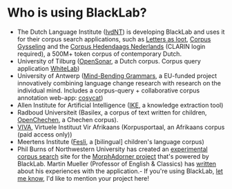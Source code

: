 # Who is using BlackLab?

- The Dutch Language Institute ([IvdNT](http://www.ivdnt.org/)) is developing BlackLab and uses it for their corpus search applications, such as [Letters as loot](http://brievenalsbuit.inl.nl/), [Corpus Gysseling](http://gysseling.corpus.taalbanknederlands.inl.nl/) and the [Corpus Hedendaags Nederlands](http://chn.inl.nl/) (CLARIN login required), a 500M+ token corpus of contemporary Dutch.
- University of Tilburg ([OpenSonar](http://opensonar.inl.nl), a Dutch corpus. Corpus query application [WhiteLab](https://github.com/Taalmonsters/WhiteLab2.0))
- University of Antwerp ([Mind-Bending Grammars](https://www.uantwerpen.be/en/projects/mind-bending-grammars/), a EU-funded project innovatively combining language change research with research on the individual mind. Includes a corpus-query + collaborative corpus annotation web-app: [cosycat](https://github.com/emanjavacas/cosycat))
- Allen Institute for Artificial Intelligence ([IKE](https://www.overleaf.com/articles/machine-teaching-for-information-extraction/hxxcqzwmpvdf/viewer.pdf), a knowledge extraction tool)
- Radboud Universiteit (Basilex, a corpus of text written for children, [OpenChechen](http://corpus-studio-web.cttnww-meertens.vm.surfsara.nl/openchechen/), a Chechen corpus).
- [VIVA](http://viva-afrikaans.org/), Virtuele Instituut Vir Afrikaans (Korpusportaal, an Afrikaans corpus (paid access only))
- Meertens Institute ([Fesli](http://yago.meertens.knaw.nl/apache/Fesli/), a [bilingual] children's language corpus)
- Phil Burns of Northwestern University has created an [experimental corpus search](http://devadorner.northwestern.edu/corpussearch/ "http://devadorner.northwestern.edu/corpussearch/") site for the [MorphAdorner project](https://bitbucket.org/pibburns/morphadorner) that's powered by BlackLab. Martin Mueller (Professor of English & Classics) has [written](https://scalablereading.northwestern.edu/2013/07/23/blacklab-searching-a-tcp-corpus-by-linguistic-and-structural-criteriq/) about his experiences with the application.-   If you're using BlackLab, [let me know](mailto:jan.niestadt@ivdnt.org), I'd like to mention your project here!
